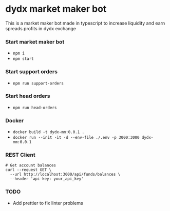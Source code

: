 # dydx market maker bot

This is a market maker bot made in typescript to increase liquidity and earn spreads profits in dydx exchange

### Start market maker bot

- `npm i`
- `npm start`

### Start support orders

- `npm run support-orders`

### Start head orders

- `npm run head-orders`


### Docker

- `docker build -t dydx-mm:0.0.1 .`
- `docker run --init -it -d --env-file ./.env -p 3000:3000 dydx-mm:0.0.1`

### REST Client

```
# Get account balances
curl --request GET \
  --url http://localhost:3000/api/funds/balances \
  --header 'api-key: your_api_key'
```

### TODO

 - Add prettier to fix linter problems